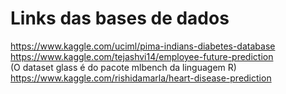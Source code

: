 # Links das bases de dados
https://www.kaggle.com/uciml/pima-indians-diabetes-database <br/>
https://www.kaggle.com/tejashvi14/employee-future-prediction <br/>
(O dataset glass é do pacote mlbench da linguagem R) <br/>
https://www.kaggle.com/rishidamarla/heart-disease-prediction 

